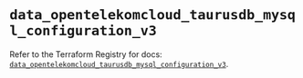 # `data_opentelekomcloud_taurusdb_mysql_configuration_v3`

Refer to the Terraform Registry for docs: [`data_opentelekomcloud_taurusdb_mysql_configuration_v3`](https://registry.terraform.io/providers/opentelekomcloud/opentelekomcloud/1.36.50/docs/data-sources/taurusdb_mysql_configuration_v3).

